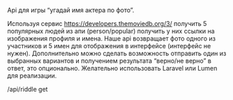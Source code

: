 Api для игры “угадай имя актера по фото”.

Используя сервис https://developers.themoviedb.org/3/ получить 5 популярных людей из апи (person/popular) получить у них ссылки на изображения профиля и имена. Наше api возвращает фото одного из участников и 5 имен для отображения в интерфейсе (интерфейс не нужен). Дополнительно можно сделать возможность отправить один из выбранных вариантов и получением результата “верно/не верно” в ответ, это опционально. Желательно использовать Laravel или Lumen для реализации.

/api/riddle
    get
